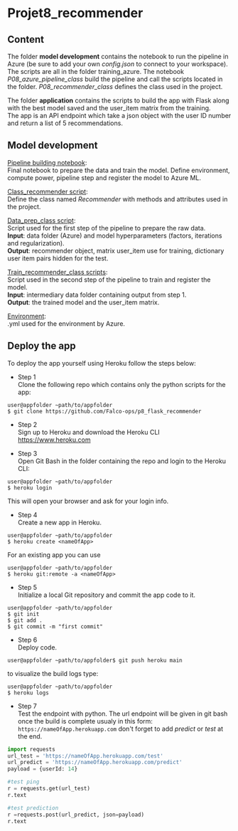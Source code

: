 # Projet8_recommender
## Content
The folder **model development** contains the notebook to run the pipeline in Azure (be sure to add your own *config.json* to connect to your workspace). The scripts are all in the folder training_azure. The notebook *P08_azure_pipeline_class* build the pipeline and call the scripts located in the folder. *P08_recommender_class* defines the class used in the project. 
  
The folder **application** contains the scripts to build the app with Flask along with the best model saved and the user_item matrix from the training.  
The app is an API endpoint which take a json object with the user ID number and return a list of 5 recommendations.

## Model development  
[Pipeline building notebook](https://github.com/Falco-ops/projet8_recommender/blob/main/model_devlopment/p08_azure_pipeline_Class.ipynb):  
Final notebook to prepare the data and train the model. Define environment, compute power, pipeline step and register the model to Azure ML.  

[Class_recommender script](https://github.com/Falco-ops/projet8_recommender/blob/main/model_devlopment/training_azure/class_recommender.py):  
Define the class named _Recommender_ with methods and attributes used in the project.  

[Data_prep_class script](https://github.com/Falco-ops/projet8_recommender/blob/main/model_devlopment/training_azure/data_prep_class.py):  
Script used for the first step of the pipeline to prepare the raw data.  
**Input**: data folder (Azure) and model hyperparameters (factors, iterations and regularization).  
**Output**: recommender object, matrix user_item use for training, dictionary user item pairs hidden for the test.

[Train_recommender_class scripts](https://github.com/Falco-ops/projet8_recommender/blob/main/model_devlopment/training_azure/train_recommender_class.py):    
Script used in the second step of the pipeline to train and register the model.  
**Input**: intermediary data folder containing output from step 1.  
**Output**: the trained model and the user_item matrix.

[Environment](https://github.com/Falco-ops/projet8_recommender/blob/main/model_devlopment/training_azure/env-p8.yml):  
.yml used for the environment by Azure.


## Deploy the app
To deploy the app yourself using Heroku follow the steps below:  
* Step 1  
Clone the following repo which contains only the python scripts for the app:  
```console
user@appfolder ~path/to/appfolder
$ git clone https://github.com/Falco-ops/p8_flask_recommender
```  
  
 * Step 2  
 Sign up to Heroku and download the Heroku CLI <https://www.heroku.com>
 
 * Step 3  
 Open Git Bash in the folder containing the repo and login to the Heroku CLI:  
 ```console
user@appfolder ~path/to/appfolder
 $ heroku login
 ```  
 This will open your browser and ask for your login info.
 
 * Step 4  
 Create a new app in Heroku.  
 ```console
user@appfolder ~path/to/appfolder
 $ heroku create <nameOfApp>
 ```
  For an existing app you can use  
 ```console
user@appfolder ~path/to/appfolder
 $ heroku git:remote -a <nameOfApp>
 ```
 
 * Step 5  
 Initialize a local Git repository and commit the app code to it.  
 ```console
 user@appfolder ~path/to/appfolder
 $ git init 
 $ git add . 
 $ git commit -m "first commit"
 ```
 
 * Step 6  
 Deploy code.    
 ```console
 user@appfolder ~path/to/appfolder$ git push heroku main
 ```  
 to visualize the build logs type:  
 ```console
user@appfolder ~path/to/appfolder
$ heroku logs
```
 
 * Step 7  
 Test the endpoint with python.
 The url endpoint will be given in git bash once the build is complete usualy in this form: `https://nameOfApp.herokuapp.com`
 don't forget to add *predict* or *test* at the end.
 ```python
 import requests
 url_test = 'https://nameOfApp.herokuapp.com/test'
 url_predict = 'https://nameOfApp.herokuapp.com/predict'
 payload = {userId: 14}
 
 #test ping
 r = requests.get(url_test)
 r.text
 
 #test prediction
 r =requests.post(url_predict, json=payload)
 r.text
 ```
 
 
 
 
